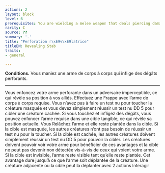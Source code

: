 ```yaml
---
actions: 2
layout: block
level: 6
prerequisites: You are wielding a melee weapon that deals piercing damage
rarity: C
source: ??
summary: '-'
title: "Perforation r\xE9v\xE9latrice"
titleEN: Revealing Stab
traits:
- general

---
```


<p><strong>Conditions.</strong> Vous maniez une arme de corps à corps qui inflige des dégâts perforants.</p>
<hr>
<p>Vous enfoncez votre arme perforante dans un adversaire imperceptible, ce qui révèle sa position à vos alliés. Effectuez une Frappe avec l’arme de corps à corps requise. Vous n’avez pas à faire un test nu pour toucher la créature masquée et vous devez simplement réussir un test nu DD 5 pour cibler une créature cachée. Si vous touchez et infligez des dégâts, vous pouvez enfoncer l’arme requise dans une cible tangible, ce qui révèle sa position actuelle. Vous Relâchez l’arme et elle reste plantée dans la cible. Si la cible est masquée, les autres créatures n’ont pas besoin de réussir un test nu pour la toucher. Si la cible est cachée, les autres créatures doivent simplement réussir un test nu DD 5 pour pouvoir la cibler. Les créatures doivent pouvoir voir votre arme pour bénéficier de ces avantages et la cible ne peut pas devenir non détectée vis-à-vis de ceux qui voient votre arme. Si la cible est invisible, l’arme reste visible tant qu’elle reste plantée. Cet avantage dure jusqu’à ce que l’arme soit déplantée de la créature. Une créature adjacente ou la cible peut la déplanter avec 2 actions Interagir</p>